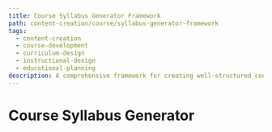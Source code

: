 ```yaml
---
title: Course Syllabus Generator Framework
path: content-creation/course/syllabus-generator-framework
tags:
  - content-creation
  - course-development
  - curriculum-design
  - instructional-design
  - educational-planning
description: A comprehensive framework for creating well-structured course syllabi that facilitate effective learning and engagement through clear organization and progressive skill development.
---
```


# Course Syllabus Generator 